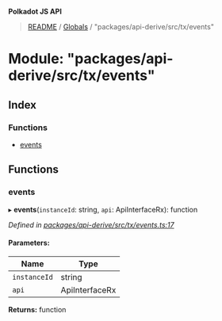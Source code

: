 **Polkadot JS API**

> [README](../README.md) / [Globals](../globals.md) / "packages/api-derive/src/tx/events"

# Module: "packages/api-derive/src/tx/events"

## Index

### Functions

* [events](_packages_api_derive_src_tx_events_.md#events)

## Functions

### events

▸ **events**(`instanceId`: string, `api`: ApiInterfaceRx): function

*Defined in [packages/api-derive/src/tx/events.ts:17](https://github.com/polkadot-js/api/blob/8631f68ba/packages/api-derive/src/tx/events.ts#L17)*

#### Parameters:

Name | Type |
------ | ------ |
`instanceId` | string |
`api` | ApiInterfaceRx |

**Returns:** function
